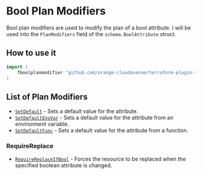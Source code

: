 # Bool Plan Modifiers

Bool plan modifiers are used to modify the plan of a bool attribute.
I will be used into the `PlanModifiers` field of the `schema.BoolAttribute` struct.

## How to use it

```go
import (
    fboolplanmodifier "github.com/orange-cloudavenue/terraform-plugin-framework-planmodifiers/boolplanmodifier"
)
```

## List of Plan Modifiers

- [`SetDefault`](setdefault.md) - Sets a default value for the attribute.
- [`SetDefaultEnvVar`](setdefaultenvvar.md) - Sets a default value for the attribute from an environment variable.
- [`SetDefaultFunc`](setdefaultfunc.md) - Sets a default value for the attribute from a function.

### RequireReplace

- [`RequireReplaceIfBool`](requirereplaceifbool.md) - Forces the resource to be replaced when the specified boolean attribute is changed.

